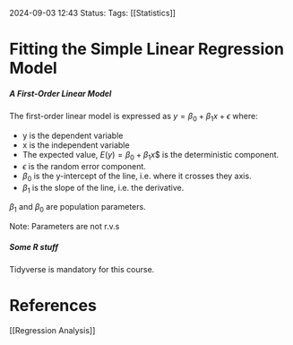 2024-09-03 12:43
Status:
Tags: [[Statistics]]

# Fitting the Simple Linear Regression Model

##### A First-Order Linear Model
The first-order linear model is expressed as 
$y = \beta _{0} + \beta _{1} x + \epsilon$
where: 
- y is the dependent variable
- x is the independent variable
- The expected value, $E(y) = \beta _{0} + \beta _{1}x$$ is the deterministic component.
- $\epsilon$ is the random error component. 
- $\beta _{0}$ is the y-intercept of the line, i.e. where it crosses they axis.
- $\beta _{1}$ is the slope of the line, i.e. the derivative. 

$\beta _{1}$ and $\beta _{0}$ are population parameters. 

Note: Parameters are not r.v.s

##### Some R stuff
Tidyverse is mandatory for this course. 

# References
[[Regression Analysis]]
